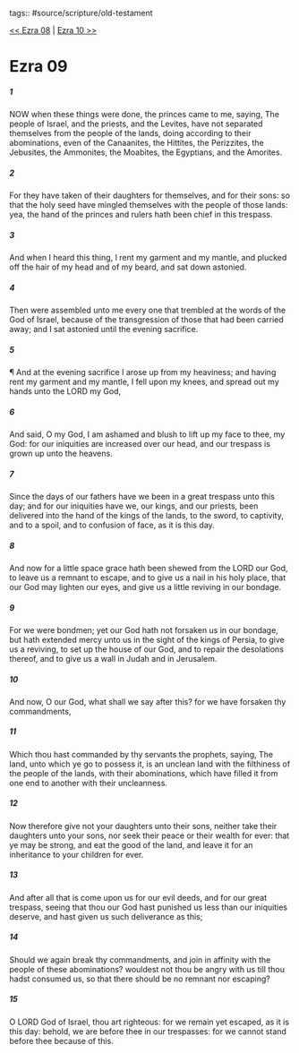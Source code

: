 tags:: #source/scripture/old-testament

[<< Ezra 08](source/scripture/old-testament/15_Ezra/Ezra_08.md) | [Ezra 10 >>](source/scripture/old-testament/15_Ezra/Ezra_10.md)

# Ezra 09

##### 1

NOW when these things were done, the princes came to me, saying, The people of Israel, and the priests, and the Levites, have not separated themselves from the people of the lands, doing according to their abominations, even of the Canaanites, the Hittites, the Perizzites, the Jebusites, the Ammonites, the Moabites, the Egyptians, and the Amorites.

##### 2

For they have taken of their daughters for themselves, and for their sons: so that the holy seed have mingled themselves with the people of those lands: yea, the hand of the princes and rulers hath been chief in this trespass.

##### 3

And when I heard this thing, I rent my garment and my mantle, and plucked off the hair of my head and of my beard, and sat down astonied.

##### 4

Then were assembled unto me every one that trembled at the words of the God of Israel, because of the transgression of those that had been carried away; and I sat astonied until the evening sacrifice.

##### 5

¶ And at the evening sacrifice I arose up from my heaviness; and having rent my garment and my mantle, I fell upon my knees, and spread out my hands unto the LORD my God,

##### 6

And said, O my God, I am ashamed and blush to lift up my face to thee, my God: for our iniquities are increased over our head, and our trespass is grown up unto the heavens.

##### 7

Since the days of our fathers have we been in a great trespass unto this day; and for our iniquities have we, our kings, and our priests, been delivered into the hand of the kings of the lands, to the sword, to captivity, and to a spoil, and to confusion of face, as it is this day.

##### 8

And now for a little space grace hath been shewed from the LORD our God, to leave us a remnant to escape, and to give us a nail in his holy place, that our God may lighten our eyes, and give us a little reviving in our bondage.

##### 9

For we were bondmen; yet our God hath not forsaken us in our bondage, but hath extended mercy unto us in the sight of the kings of Persia, to give us a reviving, to set up the house of our God, and to repair the desolations thereof, and to give us a wall in Judah and in Jerusalem.

##### 10

And now, O our God, what shall we say after this? for we have forsaken thy commandments,

##### 11

Which thou hast commanded by thy servants the prophets, saying, The land, unto which ye go to possess it, is an unclean land with the filthiness of the people of the lands, with their abominations, which have filled it from one end to another with their uncleanness.

##### 12

Now therefore give not your daughters unto their sons, neither take their daughters unto your sons, nor seek their peace or their wealth for ever: that ye may be strong, and eat the good of the land, and leave it for an inheritance to your children for ever.

##### 13

And after all that is come upon us for our evil deeds, and for our great trespass, seeing that thou our God hast punished us less than our iniquities deserve, and hast given us such deliverance as this;

##### 14

Should we again break thy commandments, and join in affinity with the people of these abominations? wouldest not thou be angry with us till thou hadst consumed us, so that there should be no remnant nor escaping?

##### 15

O LORD God of Israel, thou art righteous: for we remain yet escaped, as it is this day: behold, we are before thee in our trespasses: for we cannot stand before thee because of this.
